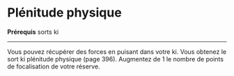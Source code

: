 # Plénitude physique

<p><strong>Prérequis</strong> sorts ki</p>
<hr>
<p>Vous pouvez récupérer des forces en puisant dans votre ki. Vous obtenez le sort ki plénitude physique (page 396). Augmentez de 1 le nombre de points de focalisation de votre réserve.</p>